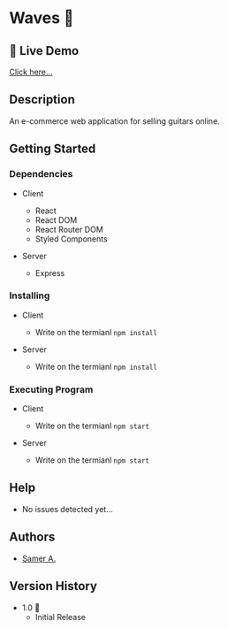 # Waves 🚀

## 🔴 Live Demo

[Click here...]("https://samer-waves.web.app/")

## Description

An e-commerce web application for selling guitars online.

## Getting Started

### Dependencies

- Client

  - React
  - React DOM
  - React Router DOM
  - Styled Components

- Server
  - Express

### Installing

- Client

  - Write on the termianl `npm install`

- Server
  - Write on the termianl `npm install`

### Executing Program

- Client

  - Write on the termianl `npm start`

- Server
  - Write on the termianl `npm start`

## Help

- No issues detected yet...

## Authors

- [Samer A.](https://cleversamer.web.app/)

## Version History

- 1.0 🚀
  - Initial Release
